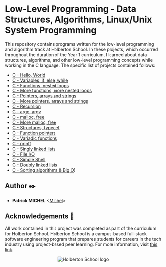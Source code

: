 # Low-Level Programming - Data Structures, Algorithms, Linux/Unix System Programming

This repository contains programs written for the low-level programming and
algorithm track at Holberton School. In these projects, which  occurred
throughout the duration of the Year 1 curriculum, I learned about data
structures, algorithms, and other low-level programming concepts while
working in the C language. The specific list of projects contained follows:

* [C - Hello, World](./hello_world)
* [C - Variables, if, else, while](./variables_if_else_while)
* [C - Functions, nested loops](./functions_nested_loops)
* [C - More functions, more nested loops](./more_functions_nested_loops)
* [C - Pointers, arrays and strings](./pointers_arrays_strings)
* [C - More pointers, arrays and strings](./pointers_arrays_strings)
* [C - Recursion](./recursion)
* [C - argc, argv](./argc_argv)
* [C - malloc, free](./malloc_free)
* [C - More malloc, free](./more_malloc_free)
* [C - Structures, typedef](./structures_typedef)
* [C - Function pointers](./function_pointers)
* [C - Variadic functions](./variadic_functions)
* [C - printf](https://github.com/Pmichel74/holbertonschool-printf/tree/master)
* [C - Singly linked lists](./singly_linked_lists)
* [C - File I/O](./file_io)
* [C - Simple Shell](https://github.com/Pmichel74/simple_shell/tree/master)
* [C - Doubly linked lists](./doubly_linked_lists)
* [C - Sorting algorithms & Big O](https://github.com/Pmichel74/holbertonschool-sorting_algorithms/tree/master))

## Author :black_nib:

* __Patrick MICHEL__ <[Michel](https://github.com/Pmichel74)>

## Acknowledgements :pray:

All work contained in this project was completed as part of the curriculum for
Holberton School. Holberton School is a campus-based full-stack software
engineering program that prepares students for careers in the tech industry
using project-based peer learning. For more information, visit
[this link](https://www.holbertonschool.com/).

<p align="center">
  <img
    src="http://www.holbertonschool.com/holberton-logo.png"
    alt="Holberton School logo">
</p>
